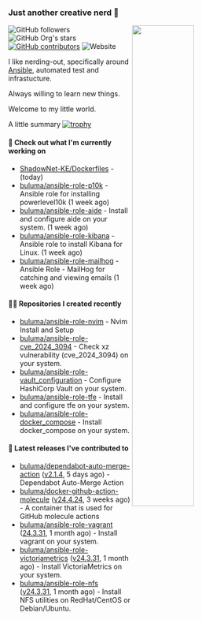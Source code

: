 ### Just another creative nerd 👋
<img align="right" src="https://github-readme-stats.vercel.app/api?username=buluma&theme=gotham&show_icons=true" width="50%"/>

![GitHub followers](https://img.shields.io/github/followers/buluma)
![GitHub Org's stars](https://img.shields.io/github/stars/buluma)
[![GitHub contributors](https://img.shields.io/github/contributors/buluma/badges.svg)](https://GitHub.com/buluma/badges/graphs/contributors/)
![Website](https://img.shields.io/website?url=https%3A%2F%2Fbuluma.github.io)

I like nerding-out, specifically around [Ansible](https://github.com/ansible/ansible), automated test and infrastucture.

Always willing to learn new things.

Welcome to my little world.

A little summary
[![trophy](https://github-profile-trophy.vercel.app/?username=buluma&no-frame=true&no-bg=true&margin-h=10&theme=onestar&column=-1=ryo-ma&rank=S,SS,SSS,AAA,AA,B,C,SECRET)](https://github.com/ryo-ma/github-profile-trophy)

#### 👷 Check out what I'm currently working on

- [ShadowNet-KE/Dockerfiles](https://github.com/ShadowNet-KE/Dockerfiles) -  (today)
- [buluma/ansible-role-p10k](https://github.com/buluma/ansible-role-p10k) - Ansible role for installing powerlevel10k (1 week ago)
- [buluma/ansible-role-aide](https://github.com/buluma/ansible-role-aide) - Install and configure aide on your system. (1 week ago)
- [buluma/ansible-role-kibana](https://github.com/buluma/ansible-role-kibana) - Ansible role to install Kibana for Linux. (1 week ago)
- [buluma/ansible-role-mailhog](https://github.com/buluma/ansible-role-mailhog) - Ansible Role - MailHog for catching and viewing emails (1 week ago)

#### 👨‍💻 Repositories I created recently

- [buluma/ansible-role-nvim](https://github.com/buluma/ansible-role-nvim) - Nvim Install and Setup
- [buluma/ansible-role-cve_2024_3094](https://github.com/buluma/ansible-role-cve_2024_3094) - Check xz vulnerability (cve_2024_3094) on your system.
- [buluma/ansible-role-vault_configuration](https://github.com/buluma/ansible-role-vault_configuration) - Configure HashiCorp Vault on your system.
- [buluma/ansible-role-tfe](https://github.com/buluma/ansible-role-tfe) - Install and configure tfe on your system.
- [buluma/ansible-role-docker_compose](https://github.com/buluma/ansible-role-docker_compose) - Install docker_compose on your system.

#### 🚀 Latest releases I've contributed to

- [buluma/dependabot-auto-merge-action](https://github.com/buluma/dependabot-auto-merge-action) ([v2.1.4](https://github.com/buluma/dependabot-auto-merge-action/releases/tag/v2.1.4), 5 days ago) - Dependabot Auto-Merge Action
- [buluma/docker-github-action-molecule](https://github.com/buluma/docker-github-action-molecule) ([v24.4.24](https://github.com/buluma/docker-github-action-molecule/releases/tag/v24.4.24), 3 weeks ago) - A container that is used for GitHub molecule actions
- [buluma/ansible-role-vagrant](https://github.com/buluma/ansible-role-vagrant) ([24.3.31](https://github.com/buluma/ansible-role-vagrant/releases/tag/24.3.31), 1 month ago) - Install vagrant on your system.
- [buluma/ansible-role-victoriametrics](https://github.com/buluma/ansible-role-victoriametrics) ([v24.3.31](https://github.com/buluma/ansible-role-victoriametrics/releases/tag/v24.3.31), 1 month ago) - Install VictoriaMetrics on your system.
- [buluma/ansible-role-nfs](https://github.com/buluma/ansible-role-nfs) ([v24.3.31](https://github.com/buluma/ansible-role-nfs/releases/tag/v24.3.31), 1 month ago) - Install NFS utilities on RedHat/CentOS or Debian/Ubuntu.


